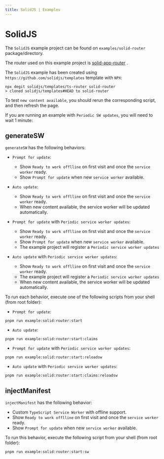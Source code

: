 ```yaml
---
title: SolidJS | Examples
---
```


# SolidJS

The `SolidJS` example project can be found on `examples/solid-router` package/directory.

The router used on this example project is [solid-app-router](https://github.com/solidjs/solid-app-router) <outbound-link />.

The `SolidJS` example has been created using `https://github.com/solidjs/templates` template with `NPX`:
```shell
npx degit solidjs/templates/ts-router solid-router
> cloned solidjs/templates#HEAD to solid-router
```

To test `new content available`, you should rerun the corresponding script, and then refresh the page.

If you are running an example with `Periodic SW updates`, you will need to wait 1 minute:
<HeuristicWorkboxWindow />

## generateSW

`generateSW` has the following behaviors:
- `Prompt for update`:
    - Show `Ready to work offlline` on first visit and once the `service worker` ready.
    - Show `Prompt for update` when new `service worker` available.

- `Auto update`:
    - Show `Ready to work offlline` on first visit and once the `service worker` ready.
    - When new content available, the service worker will be updated automatically.

- `Prompt for update` with `Periodic service worker updates`:
    - Show `Ready to work offlline` on first visit and once the `service worker` ready.
    - Show `Prompt for update` when new `service worker` available.
    - The example project will register a `Periodic service worker updates`

- `Auto update` with `Periodic service worker updates`:
    - Show `Ready to work offlline` on first visit and once the `service worker` ready.
    - The example project will register a `Periodic service worker updates`
    - When new content available, the service worker will be updated automatically.

To run each behavior, execute one of the following scripts from your shell (from root folder):
- `Prompt for update`:
```shell
pnpm run example:solid:router:start
```

- `Auto update`:
```shell
pnpm run example:solid:router:start:claims
```

- `Prompt for update` with `Periodic service worker updates`:
```shell
pnpm run example:solid:router:start:reloadsw
```

- `Auto update` with `Periodic service worker updates`:
```shell
pnpm run example:solid:router:start:claims:reloadsw
```

## injectManifest

`injectManifest` has the following behavior:
- Custom `TypeScript Service Worker` with offline support.
- Show `Ready to work offlline` on first visit and once the `service worker` ready.
- Show `Prompt for update` when new `service worker` available.

To run this behavior, execute the following script from your shell (from root folder):
```shell
pnpm run example:solid:router:start:sw
```

